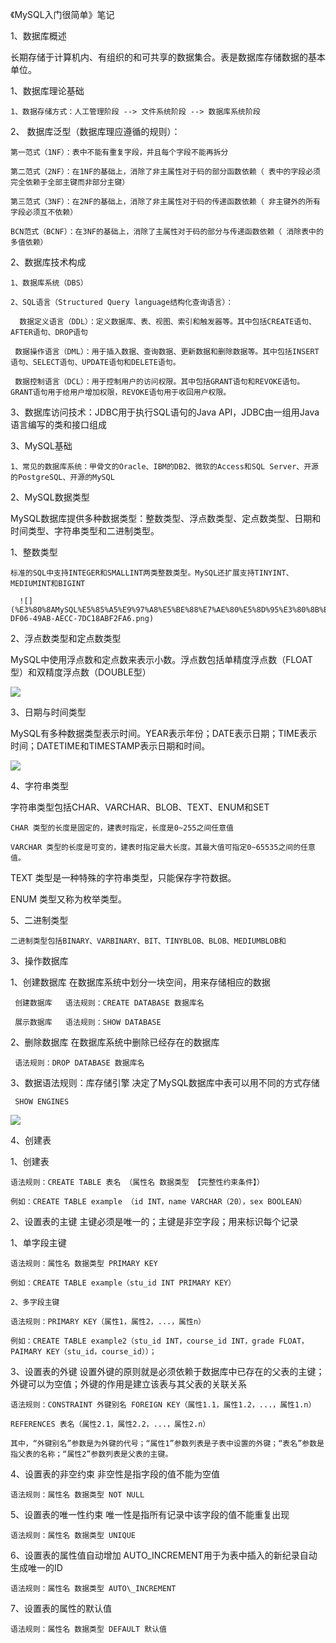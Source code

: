 《MySQL入门很简单》笔记

1、数据库概述

  长期存储于计算机内、有组织的和可共享的数据集合。表是数据库存储数据的基本单位。

  1、数据库理论基础

    1、数据存储方式：人工管理阶段 --> 文件系统阶段 --> 数据库系统阶段

   2、 数据库泛型（数据库理应遵循的规则）：

    第一范式（1NF）：表中不能有重复字段，并且每个字段不能再拆分

    第二范式（2NF）：在1NF的基础上，消除了非主属性对于码的部分函数依赖（ 表中的字段必须完全依赖于全部主键而非部分主键）

    第三范式（3NF）：在2NF的基础上，消除了非主属性对于码的传递函数依赖（ 非主键外的所有字段必须互不依赖）

    BCN范式（BCNF）：在3NF的基础上，消除了主属性对于码的部分与传递函数依赖（ 消除表中的多值依赖）

  2、数据库技术构成

    1、数据库系统（DBS）

    2、SQL语言（Structured Query language结构化查询语言）：

      数据定义语言（DDL）：定义数据库、表、视图、索引和触发器等。其中包括CREATE语句、AFTER语句、DROP语句

     数据操作语言（DML）：用于插入数据、查询数据、更新数据和删除数据等。其中包括INSERT语句、SELECT语句、UPDATE语句和DELETE语句。

     数据控制语言（DCL）：用于控制用户的访问权限。其中包括GRANT语句和REVOKE语句。GRANT语句用于给用户增加权限，REVOKE语句用于收回用户权限。

   3、数据库访问技术：JDBC用于执行SQL语句的Java API，JDBC由一组用Java语言编写的类和接口组成

  3、MySQL基础

    1、常见的数据库系统：甲骨文的Oracle、IBM的DB2、微软的Access和SQL Server、开源的PostgreSQL、开源的MySQL

2、MySQL数据类型

  MySQL数据库提供多种数据类型：整数类型、浮点数类型、定点数类型、日期和时间类型、字符串类型和二进制类型。

  1、整数类型

    标准的SQL中支持INTEGER和SMALLINT两类整数类型。MySQL还扩展支持TINYINT、MEDIUMINT和BIGINT

      ![](%E3%80%8AMySQL%E5%85%A5%E9%97%A8%E5%BE%88%E7%AE%80%E5%8D%95%E3%80%8B%E7%AC%94%E8%AE%B0.resources/D8FA9B1D-DF06-49AB-AECC-7DC18ABF2FA6.png)  

  2、浮点数类型和定点数类型

   MySQL中使用浮点数和定点数来表示小数。浮点数包括单精度浮点数（FLOAT型）和双精度浮点数（DOUBLE型）

   ![](%E3%80%8AMySQL%E5%85%A5%E9%97%A8%E5%BE%88%E7%AE%80%E5%8D%95%E3%80%8B%E7%AC%94%E8%AE%B0.resources/AB5DD0C7-F51C-4B45-A3A9-C68260924138.png)  

  3、日期与时间类型

   MySQL有多种数据类型表示时间。YEAR表示年份；DATE表示日期；TIME表示时间；DATETIME和TIMESTAMP表示日期和时间。

   ![](%E3%80%8AMySQL%E5%85%A5%E9%97%A8%E5%BE%88%E7%AE%80%E5%8D%95%E3%80%8B%E7%AC%94%E8%AE%B0.resources/57877E9B-B537-4547-AE55-4499699703DC.png)  

 4、字符串类型

   字符串类型包括CHAR、VARCHAR、BLOB、TEXT、ENUM和SET

    CHAR 类型的长度是固定的，建表时指定，长度是0~255之间任意值

    VARCHAR 类型的长度是可变的，建表时指定最大长度。其最大值可指定0~65535之间的任意值。

   TEXT 类型是一种特殊的字符串类型，只能保存字符数据。

   ENUM 类型又称为枚举类型。

  5、二进制类型

    二进制类型包括BINARY、VARBINARY、BIT、TINYBLOB、BLOB、MEDIUMBLOB和

3、操作数据库

  1、创建数据库     在数据库系统中划分一块空间，用来存储相应的数据

     创建数据库   语法规则：CREATE DATABASE 数据库名 

     展示数据库   语法规则：SHOW DATABASE  

  2、删除数据库     在数据库系统中删除已经存在的数据库

     语法规则：DROP DATABASE 数据库名 

  3、数据语法规则：库存储引擎   决定了MySQL数据库中表可以用不同的方式存储

     SHOW ENGINES

  ![](%E3%80%8AMySQL%E5%85%A5%E9%97%A8%E5%BE%88%E7%AE%80%E5%8D%95%E3%80%8B%E7%AC%94%E8%AE%B0.resources/645375E4-585C-4BD9-B003-18303C2D318D.png)  

4、创建表

  1、创建表

    语法规则：CREATE TABLE 表名 （属性名 数据类型 【完整性约束条件】）

    例如：CREATE TABLE example （id INT，name VARCHAR（20），sex BOOLEAN）

  2、设置表的主键     主键必须是唯一的；主键是非空字段；用来标识每个记录

   1、单字段主键

    语法规则：属性名 数据类型 PRIMARY KEY

    例如：CREATE TABLE example（stu_id INT PRIMARY KEY）

    2、多字段主键

    语法规则：PRIMARY KEY（属性1，属性2，...，属性n）

    例如：CREATE TABLE example2（stu_id INT，course_id INT，grade FLOAT，PAIMARY KEY（stu_id，course_id））；

  3、设置表的外键     设置外键的原则就是必须依赖于数据库中已存在的父表的主键；外键可以为空值；外键的作用是建立该表与其父表的关联关系

    语法规则：CONSTRAINT 外键别名 FOREIGN KEY（属性1.1，属性1.2，...，属性1.n）

    REFERENCES 表名（属性2.1，属性2.2，...，属性2.n）

    其中，“外键别名”参数是为外键的代号；“属性1”参数列表是子表中设置的外键；“表名”参数是指父表的名称；“属性2”参数列表是父表的主键。

  4、设置表的非空约束    非空性是指字段的值不能为空值

    语法规则：属性名 数据类型 NOT NULL

  5、设置表的唯一性约束   唯一性是指所有记录中该字段的值不能重复出现

    语法规则：属性名 数据类型 UNIQUE

  6、设置表的属性值自动增加  AUTO\_INCREMENT用于为表中插入的新纪录自动生成唯一的ID

    语法规则：属性名 数据类型 AUTO\_INCREMENT

  7、设置表的属性的默认值

    语法规则：属性名 数据类型 DEFAULT 默认值